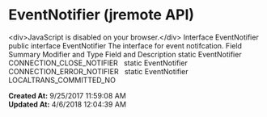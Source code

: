 # EventNotifier (jremote API)

&lt;div&gt;JavaScript is disabled on your browser.&lt;/div&gt; Interface EventNotifier public interface EventNotifier The interface for event notifcation. Field Summary Modifier and Type Field and Description static EventNotifier CONNECTION_CLOSE_NOTIFIER   static EventNotifier CONNECTION_ERROR_NOTIFIER   static EventNotifier LOCALTRANS_COMMITTED_NO  

**Created At:** 9/25/2017 11:59:08 AM  
**Updated At:** 4/6/2018 12:04:39 AM  

